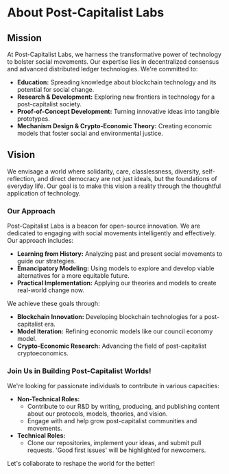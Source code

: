 # About Post-Capitalist Labs

## Mission
At Post-Capitalist Labs, we harness the transformative power of technology to bolster social movements. Our expertise lies in decentralized consensus and advanced distributed ledger technologies. We're committed to:

- **Education:** Spreading knowledge about blockchain technology and its potential for social change.
- **Research & Development:** Exploring new frontiers in technology for a post-capitalist society.
- **Proof-of-Concept Development:** Turning innovative ideas into tangible prototypes.
- **Mechanism Design & Crypto-Economic Theory:** Creating economic models that foster social and environmental justice.

## Vision
We envisage a world where solidarity, care, classlessness, diversity, self-reflection, and direct democracy are not just ideals, but the foundations of everyday life. Our goal is to make this vision a reality through the thoughtful application of technology.

### Our Approach
Post-Capitalist Labs is a beacon for open-source innovation. We are dedicated to engaging with social movements intelligently and effectively. Our approach includes:

- **Learning from History:** Analyzing past and present social movements to guide our strategies.
- **Emancipatory Modeling:** Using models to explore and develop viable alternatives for a more equitable future.
- **Practical Implementation:** Applying our theories and models to create real-world change now.

We achieve these goals through:

- **Blockchain Innovation:** Developing blockchain technologies for a post-capitalist era.
- **Model Iteration:** Refining economic models like our council economy model.
- **Crypto-Economic Research:** Advancing the field of post-capitalist cryptoeconomics.

### Join Us in Building Post-Capitalist Worlds!
We're looking for passionate individuals to contribute in various capacities:

- **Non-Technical Roles:**
  - Contribute to our R&D by writing, producing, and publishing content about our protocols, models, theories, and vision.
  - Engage with and help grow post-capitalist communities and movements.
- **Technical Roles:**
  - Clone our repositories, implement your ideas, and submit pull requests. 'Good first issues' will be highlighted for newcomers.

Let's collaborate to reshape the world for the better!

